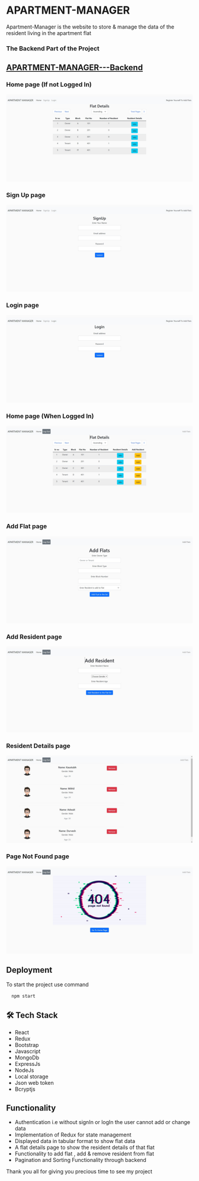 
# APARTMENT-MANAGER

Apartment-Manager is the website to store & manage the data of the resident living in the apartment flat
 


### The Backend Part of the Project
## [APARTMENT-MANAGER---Backend](https://github.com/Aniket-Pilankar/APARTMENT-MANAGER---Backend)

### Home page (If not Logged In)
![AppartmentManager-webite](https://github.com/Aniket-Pilankar/APARTMENT-MANAGER/blob/main/apartment-manager/Apartment_Manager_Images/1.jpg)

### Sign Up page 
![AppartmentManager-webite](https://github.com/Aniket-Pilankar/APARTMENT-MANAGER/blob/main/apartment-manager/Apartment_Manager_Images/2.jpg)

### Login page 
![AppartmentManager-webite](https://github.com/Aniket-Pilankar/APARTMENT-MANAGER/blob/main/apartment-manager/Apartment_Manager_Images/3.jpg)

### Home page (When Logged In)
![AppartmentManager-webite](https://github.com/Aniket-Pilankar/APARTMENT-MANAGER/blob/main/apartment-manager/Apartment_Manager_Images/4.jpg)

### Add Flat page 
![AppartmentManager-webite](https://github.com/Aniket-Pilankar/APARTMENT-MANAGER/blob/main/apartment-manager/Apartment_Manager_Images/5.jpg)

### Add Resident page  
![AppartmentManager-webite](https://github.com/Aniket-Pilankar/APARTMENT-MANAGER/blob/main/apartment-manager/Apartment_Manager_Images/6.jpg)

### Resident Details page 
![AppartmentManager-webite](https://github.com/Aniket-Pilankar/APARTMENT-MANAGER/blob/main/apartment-manager/Apartment_Manager_Images/7.jpg)

### Page Not Found page 
![AppartmentManager-webite](https://github.com/Aniket-Pilankar/APARTMENT-MANAGER/blob/main/apartment-manager/Apartment_Manager_Images/8.jpg)


## Deployment

To start the project use command


```bash
  npm start
```



## 🛠 Tech Stack

- React
- Redux
- Bootstrap
- Javascript
- MongoDb
- ExpressJs
- NodeJs
- Local storage
- Json web token
- Bcryptjs

## Functionality

- Authentication i.e without signIn or logIn the user cannot add or change data
- Implementation of Redux for state management
- Displayed data in tabular format to show flat data
- A flat details page to show the resident details of that flat
- Functionality to add flat , add & remove resident from flat
- Pagination and Sorting Functionality through backend

Thank you all for giving you precious time to see my project



